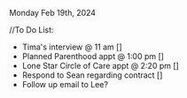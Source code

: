 Monday Feb 19th, 2024

//To Do List:

- Tima's interview @ 11 am []
- Planned Parenthood appt @ 1:00 pm []
- Lone Star Circle of Care appt @ 2:20 pm []
- Respond to Sean regarding contract []
- Follow up email to Lee?
